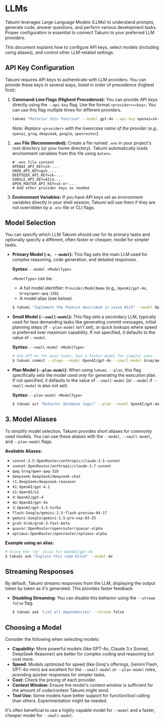 # LLMs

Takumi leverages Large Language Models (LLMs) to understand prompts, generate code, answer questions, and perform various development tasks. Proper configuration is essential to connect Takumi to your preferred LLM providers.

This document explains how to configure API keys, select models (including using aliases), and control other LLM-related settings.

## API Key Configuration

Takumi requires API keys to authenticate with LLM providers. You can provide these keys in several ways, listed in order of precedence (highest first):

1.  **Command-Line Flags (Highest Precedence):**
    You can provide API keys directly using the `--api-key` flag. Use the format `<provider>=<key>`. You can use this flag multiple times for different providers.

    ```bash
    takumi "Refactor this function" --model gpt-4o --api-key openai=sk-... --api-key groq=gsk_...
    ```
    *Note: Replace `<provider>` with the lowercase name of the provider (e.g., `openai`, `groq`, `deepseek`, `google`, `openrouter`).*

2.  **`.env` File (Recommended):**
    Create a file named `.env` in your project's root directory (or your home directory). Takumi automatically loads environment variables from this file using `dotenv`.

    ```dotenv
    # .env file content
    OPENAI_API_KEY=sk-...
    GROQ_API_KEY=gsk_...
    DEEPSEEK_API_KEY=sk-...
    GOOGLE_API_KEY=AIza...
    OPEN_ROUTER_API_KEY=sk-or-...
    # Add other provider keys as needed
    ```

3.  **Environment Variables:**
    If you have API keys set as environment variables directly in your shell session, Takumi will use them if they are not overridden by a `.env` file or CLI flags.

## Model Selection

You can specify which LLM Takumi should use for its primary tasks and optionally specify a different, often faster or cheaper, model for simpler tasks.

*   **Primary Model (`-m, --model`):**
    This flag sets the main LLM used for complex reasoning, code generation, and detailed responses.

    **Syntax:** `--model <ModelType>`

    `<ModelType>` can be:
    *   A full model identifier: `Provider/ModelName` (e.g., `OpenAI/gpt-4o`, `Groq/qwen-qwq-32b`).
    *   A model alias (see below).

    ```bash
    $ takumi "Implement the feature described in issue #123" --model OpenAI/gpt-4o
    ```

*   **Small Model (`--small-model`):**
    This flag sets a secondary LLM, typically used for less demanding tasks like generating commit messages, initial planning steps (if `--plan-model` isn't set), or quick lookups where speed is preferred over maximum capability. If not specified, it defaults to the value of `--model`.

    **Syntax:** `--small-model <ModelType>`

    ```bash
    # Use GPT-4o for main tasks, but a faster model for simpler ones
    $ takumi commit --stage --model OpenAI/gpt-4o --small-model Groq/qwen-qwq-32b
    ```

*   **Plan Model (`--plan-model`):**
    When using `takumi --plan`, this flag specifically sets the model used *only* for generating the execution plan. If not specified, it defaults to the value of `--small-model` (or `--model` if `--small-model` is also not set).

    **Syntax:** `--plan-model <ModelType>`

    ```bash
    $ takumi act "Refactor database logic" --plan --model OpenAI/gpt-4o --plan-model Google/gemini-2.5-flash-preview-04-17
    ```

## 3. Model Aliases

To simplify model selection, Takumi provides short aliases for commonly used models. You can use these aliases with the `--model`, `--small-model`, and `--plan-model` flags.

**Available Aliases:**

*   `sonnet-3.5`: `OpenRouter/anthropic/claude-3.5-sonnet`
*   `sonnet`: `OpenRouter/anthropic/claude-3.7-sonnet`
*   `qwq`: `Groq/qwen-qwq-32b`
*   `deepseek`: `DeepSeek/deepseek-chat`
*   `r1`: `DeepSeek/deepseek-reasoner`
*   `41`: `OpenAI/gpt-4.1`
*   `o1`: `OpenAI/o1`
*   `4`: `OpenAI/gpt-4`
*   `4o`: `OpenAI/gpt-4o`
*   `3`: `OpenAI/gpt-3.5-turbo`
*   `flash`: `Google/gemini-2.5-flash-preview-04-17`
*   `gemini`: `Google/gemini-2.5-pro-exp-03-25`
*   `grok`: `Grok/grok-3-fast-beta`
*   `quasar`: `OpenRouter/openrouter/quasar-alpha`
*   `optimus`: `OpenRouter/openrouter/optimus-alpha`

**Example using an alias:**

```bash
# Using the '4o' alias for OpenAI/gpt-4o
$ takumi ask "Explain this code block" --model 4o
```

## Streaming Responses

By default, Takumi streams responses from the LLM, displaying the output token by token as it's generated. This provides faster feedback.

*   **Disabling Streaming:** You can disable this behavior using the `--stream false` flag.

    ```bash
    $ takumi ask "List all dependencies" --stream false
    ```

## Choosing a Model

Consider the following when selecting models:

*   **Capability:** More powerful models (like GPT-4o, Claude 3.x Sonnet, DeepSeek Reasoner) are better for complex coding and reasoning but cost more.
*   **Speed:** Models optimized for speed (like Groq's offerings, Gemini Flash, GPT-4o-mini) are excellent for the `--small-model` or `--plan-model` roles, providing quicker responses for simpler tasks.
*   **Cost:** Check the pricing of each provider.
*   **Context Window:** Ensure the model's context window is sufficient for the amount of code/context Takumi might send.
*   **Tool Use:** Some models have better support for function/tool calling than others. Experimentation might be needed.

It's often beneficial to use a highly capable model for `--model` and a faster, cheaper model for `--small-model`.
